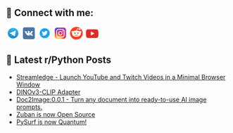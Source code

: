 ## 🔎 Connect with me:
[<img src="https://github.com/bullbesh/bullbesh/blob/main/images/Telegram.png" width="32" height="32" />](https://t.me/bullbesh)
[<img src="https://github.com/bullbesh/bullbesh/blob/main/images/VK.png" width="32" height="32" />](https://vk.com/bullbesh)
[<img src="https://github.com/bullbesh/bullbesh/blob/main/images/Twitter.png" width="32" height="32" />](https://twitter.com/bullbesh1)
[<img src="https://github.com/bullbesh/bullbesh/blob/main/images/Instagram.png" width="32" height="32" />](https://www.instagram.com/bullbesh)
[<img src="https://github.com/bullbesh/bullbesh/blob/main/images/Reddit.png" width="32" height="32" />](https://www.reddit.com/user/bullbesh)
[<img src="https://github.com/bullbesh/bullbesh/blob/main/images/YouTube.png" width="32" height="32" />](https://www.youtube.com/channel/UCtfjRs6uzgq5mfm8S06WTcg)

## 📕 Latest r/Python Posts
<!-- BLOG-POST-LIST:START -->
- [Streamledge - Launch YouTube and Twitch Videos in a Minimal Browser Window](https://www.reddit.com/r/Python/comments/1n7neyq/streamledge_launch_youtube_and_twitch_videos_in_a/)
- [DINOv3-CLIP Adapter](https://www.reddit.com/r/Python/comments/1n7ibkk/dinov3clip_adapter/)
- [Doc2Image:0.0.1 - Turn any document into ready-to-use AI image prompts.](https://www.reddit.com/r/Python/comments/1n7epjm/doc2image001_turn_any_document_into_readytouse_ai/)
- [Zuban is now Open Source](https://www.reddit.com/r/Python/comments/1n7e1oa/zuban_is_now_open_source/)
- [PySurf is now Quantum!](https://www.reddit.com/r/Python/comments/1n7cwjq/pysurf_is_now_quantum/)
<!-- BLOG-POST-LIST:END -->
